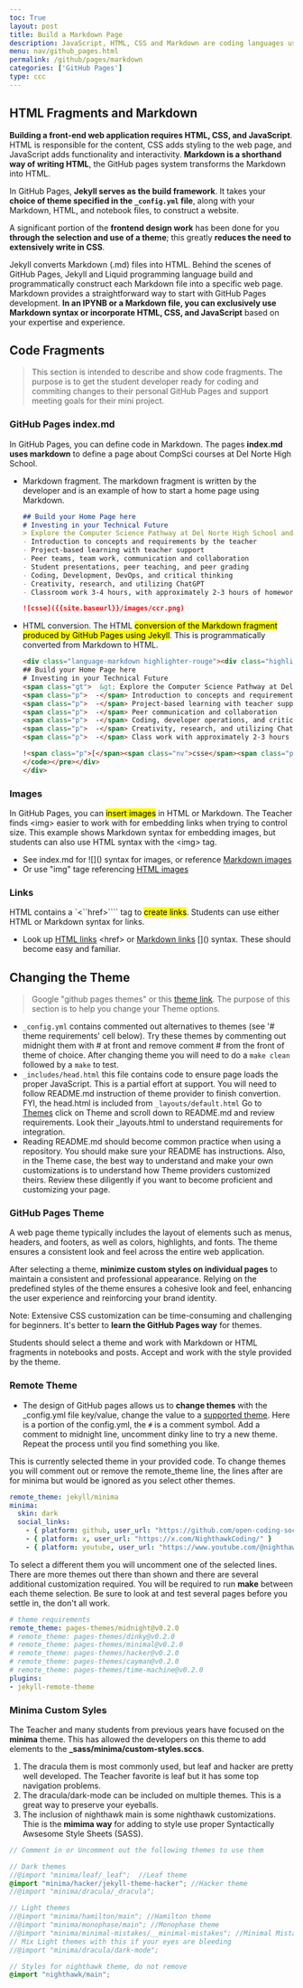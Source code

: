 ```yaml
---
toc: True
layout: post
title: Build a Markdown Page
description: JavaScript, HTML, CSS and Markdown are coding languages used by bloggers when developing in the GitHub Pages system. By using these languages, student developers can add functionality to their GitHub pages site.
menu: nav/github_pages.html
permalink: /github/pages/markdown
categories: ['GitHub Pages']
type: ccc
---
```


## HTML Fragments and Markdown

**Building a front-end web application requires HTML, CSS, and JavaScript**. HTML is responsible for the content, CSS adds styling to the web page, and JavaScript adds functionality and interactivity.  **Markdown is a shorthand way of writing HTML**, the GitHub pages system transforms the Markdown into HTML.

In GitHub Pages, **Jekyll serves as the build framework**. It takes your **choice of theme specified in the `_config.yml` file**, along with your Markdown, HTML, and notebook files, to construct a website.

A significant portion of the **frontend design work** has been done for you **through the selection and use of a theme**; this greatly **reduces the need to extensively write in CSS**.

Jekyll converts Markdown (.md) files into HTML. Behind the scenes of GitHub Pages, Jekyll and Liquid programming language build and programmatically construct each Markdown file into a specific web page. Markdown provides a straightforward way to start with GitHub Pages development. **In an IPYNB or a Markdown file, you can exclusively use Markdown syntax or incorporate HTML, CSS, and JavaScript** based on your expertise and experience.


## Code Fragments

> This section is intended to describe and show code fragments.  The purpose is to get the student developer ready for coding and commiting changes to their personal GitHub Pages and support meeting goals for their mini project.

### GitHub Pages index.md

In GitHub Pages, you can define code in Markdown. The pages **index.md uses markdown** to define a page about CompSci courses at Del Norte High School.

- Markdown fragment. The markdown fragment is written by the developer and is an example of how to start a home page using Markdown.

    ```markdown
    ## Build your Home Page here 
    # Investing in your Technical Future
    > Explore the Computer Science Pathway at Del Norte High School and invest in your technical skills. All Del Norte CompSci classes are designed to provide a real-world development experience. Class time includes tech talks (lectures), peer collaboration, communication with teachers, critical thinking while coding, and creativity in projects. Grading is focused on time invested, participation with peers, and engagement in learning.
    - Introduction to concepts and requirements by the teacher
    - Project-based learning with teacher support
    - Peer teams, team work, communication and collaboration
    - Student presentations, peer teaching, and peer grading
    - Coding, Development, DevOps, and critical thinking
    - Creativity, research, and utilizing ChatGPT
    - Classroom work 3-4 hours, with approximately 2-3 hours of homework per week

    ![csse]({{site.baseurl}}/images/ccr.png)
    ```

- HTML conversion.  The HTML <mark>conversion of the Markdown fragment produced by GitHub Pages using Jekyll</mark>. This is programmatically converted from Markdown to HTML.

    ```html
    <div class="language-markdown highlighter-rouge"><div class="highlight"><pre class="highlight"><code>  
    ## Build your Home Page here 
    # Investing in your Technical Future
    <span class="gt">  &gt; Explore the Computer Science Pathway at Del Norte High School and invest in your technical skills. All Del Norte CompSci classes are designed to provide a real-world development experience. Class time includes tech talks (lectures), peer collaboration, communication with teachers, critical thinking while coding, and creativity in projects. Grading is focused on time invested, participation with peers, and engagement in learning.</span>
    <span class="p">  -</span> Introduction to concepts and requirements by the teacher
    <span class="p">  -</span> Project-based learning with teacher support
    <span class="p">  -</span> Peer communication and collaboration
    <span class="p">  -</span> Coding, developer operations, and critical thinking
    <span class="p">  -</span> Creativity, research, and utilizing ChatGPT
    <span class="p">  -</span> Class work with approximately 2-3 hours of homework per week

    !<span class="p">[</span><span class="nv">csse</span><span class="p">](</span><span class="sx">/teacher/images/ccr.png</span><span class="p">)</span>
    </code></pre></div>    
    </div>
    ```

### Images

In GitHub Pages, you can <mark>insert images</mark> in HTML or Markdown.  The Teacher finds \<img\> easier to work with for embedding links when trying to control size.  This example shows Markdown syntax for embedding images, but students can also use HTML syntax with the \<img\> tag.

- See index.md for !\[\]\(\) syntax for images, or reference [Markdown images](https://www.markdownguide.org/basic-syntax/#images-1)
- Or use "img" tage referencing [HTML images](https://www.w3schools.com/html/html_images.asp)

### Links

HTML contains a `<``href>```` tag to <mark>create links</mark>. Students can use either HTML or Markdown syntax for links.

- Look up [HTML links](https://www.w3schools.com/html/html_links.asp) \<href\> or [Markdown links](https://www.markdownguide.org/basic-syntax/#links) \[\]\(\) syntax.  These should become easy and familiar.



## Changing the Theme
> Google "github pages themes"  or this [theme link](https://pages.github.com/themes/).   The purpose of this section is to help you change your Theme options.
- ```_config.yml``` contains commented out alternatives to themes (see '# theme requirements' cell below).  Try these themes by commenting out midnight them with # at front and remove comment # from the front of theme of choice.  After changing theme you will need to do a `make clean`  followed by a `make` to test.
-  ```_includes/head.html``` this file contains code to ensure page loads the proper JavaScript.  This is a partial effort at support.  You will need to follow README.md instruction of theme provider to finish convertion. FYI, the head.html is included from ```_layouts/default.html```  Go to [Themes](https://pages.github.com/themes/)  click on Theme and scroll down to README.md and review requirements.  Look their _layouts.html to understand requirements for integration.
- Reading README.md should become common practice when using a repository.  You should make sure your README has instructions.  Also, in the Theme case, the best way to understand and make your own customizations is to understand how Theme providers customized theirs.  Review these diligently if you want to become proficient and customizing your page.


### GitHub Pages Theme

A web page theme typically includes the layout of elements such as menus, headers, and footers, as well as colors, highlights, and fonts. The theme ensures a consistent look and feel across the entire web application.

After selecting a theme, **minimize custom styles on individual pages** to maintain a consistent and professional appearance. Relying on the predefined styles of the theme ensures a cohesive look and feel, enhancing the user experience and reinforcing your brand identity.

Note: Extensive CSS customization can be time-consuming and challenging for beginners. It's better to **learn the GitHub Pages way** for themes. 

Students should select a theme and work with Markdown or HTML fragments in notebooks and posts. Accept and work with the style provided by the theme.


### Remote Theme

- The design of GitHub pages allows us to **change themes** with the _config.yml file key/value, change the value to a [supported theme](https://pages.github.com/themes/).  Here is a portion of the config.yml, the ```#``` is a comment symbol.  Add a comment to midnight line, uncomment dinky line to try a new theme. Repeat the process until you find something you like. 

This is currently selected theme in your provided code.  To change themes you will comment out or remove the remote_theme line, the lines after are for minima but would be ignored as you select other themes.

```yml
remote_theme: jekyll/minima
minima:
  skin: dark
  social_links:
    - { platform: github, user_url: "https://github.com/open-coding-society"}
    - { platform: x, user_url: "https://x.com/NighthawkCoding/" }
    - { platform: youtube, user_url: "https://www.youtube.com/@nighthawkcodingsociety2868" }      
```

To select a different them you will uncomment one of the selected lines.  There are more themes out there than shown and there are several additional customization required.  You will be required to run **make** between each theme selection.  Be sure to look at and test several pages before you settle in, the don't all work.

```yml
# theme requirements
remote_theme: pages-themes/midnight@v0.2.0
# remote_theme: pages-themes/dinky@v0.2.0
# remote_theme: pages-themes/minimal@v0.2.0
# remote_theme: pages-themes/hacker@v0.2.0
# remote_theme: pages-themes/cayman@v0.2.0
# remote_theme: pages-themes/time-machine@v0.2.0
plugins:
- jekyll-remote-theme
```


### Minima Custom Syles

The Teacher and many students from previous years have focused on the **minima** theme.  This has allowed the developers on this theme to add elements to the **_sass/minima/custom-styles.sccs**.

1. The dracula them is most commonly used, but leaf and hacker are pretty well developed.  The Teacher favorite is leaf but it has some top navigation problems.
2. The dracula/dark-mode can be included on multiple themes.  This is a great way to preserve your eyeballs.
3. The inclusion of nighthawk main is some nighthawk customizations.   Thie is the **mimima way** for adding to style use proper Syntactically Awsesome Style Sheets (SASS).

```scss
// Comment in or Uncomment out the following themes to use them 

// Dark themes
//@import "minima/leaf/_leaf";  //Leaf theme
@import "minima/hacker/jekyll-theme-hacker"; //Hacker theme 
//@import "minima/dracula/_dracula";

// Light themes
//@import "minima/hamilton/main"; //Hamilton theme
//@import "minima/monophase/main"; //Monophase theme 
//@import "minima/minimal-mistakes/__minimal-mistakes"; //Minimal Mistakes theme 
// Mix Light themes with this if your eyes are bleeding 
//@import "minima/dracula/dark-mode";

// Styles for nighthawk theme, do not remove
@import "nighthawk/main";
```
